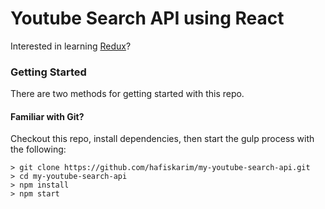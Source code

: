 # Youtube Search API using React

Interested in learning [Redux](https://www.udemy.com/react-redux/)?

### Getting Started

There are two methods for getting started with this repo.

#### Familiar with Git?
Checkout this repo, install dependencies, then start the gulp process with the following:

```
> git clone https://github.com/hafiskarim/my-youtube-search-api.git
> cd my-youtube-search-api
> npm install
> npm start
